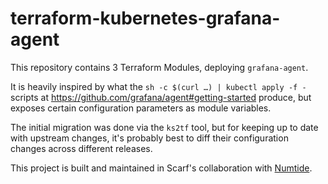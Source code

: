 # terraform-kubernetes-grafana-agent

This repository contains 3 Terraform Modules, deploying `grafana-agent`.

It is heavily inspired by what the `sh -c $(curl …) | kubectl apply -f -`
scripts at https://github.com/grafana/agent#getting-started produce, but
exposes certain configuration parameters as module variables.

The initial migration was done via the `ks2tf` tool, but for keeping up to date
with upstream changes, it's probably best to diff their configuration changes
across different releases.

This project is built and maintained in Scarf's collaboration with [Numtide](https://numtide.com).
